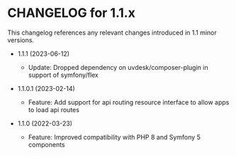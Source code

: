CHANGELOG for 1.1.x
===================

This changelog references any relevant changes introduced in 1.1 minor versions.

* 1.1.1 (2023-06-12)
    * Update: Dropped dependency on uvdesk/composer-plugin in support of symfony/flex

* 1.1.0.1 (2023-02-14)
    * Feature: Add support for api routing resource interface to allow apps to load api routes

* 1.1.0 (2022-03-23)
    * Feature: Improved compatibility with PHP 8 and Symfony 5 components
